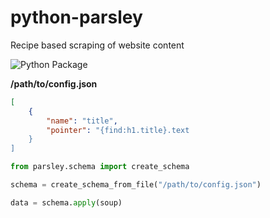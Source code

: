 # python-parsley
Recipe based scraping of website content

![Python Package](https://github.com/beesperester/python-parsley/workflows/Python%20Package/badge.svg?branch=main)

**/path/to/config.json**
```json
[
    {
        "name": "title",
        "pointer": "{find:h1.title}.text
    }
]
```

```python
from parsley.schema import create_schema

schema = create_schema_from_file("/path/to/config.json")

data = schema.apply(soup)
```